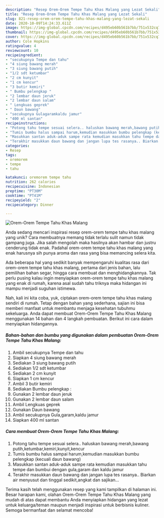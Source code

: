 ```yaml
---
description: "Resep Orem-Orem Tempe Tahu Khas Malang yang Lezat Sekali"
title: "Resep Orem-Orem Tempe Tahu Khas Malang yang Lezat Sekali"
slug: 821-resep-orem-orem-tempe-tahu-khas-malang-yang-lezat-sekali
date: 2020-10-09T14:24:33.611Z
image: https://img-global.cpcdn.com/recipes/d495eb60b561b7bb/751x532cq70/orem-orem-tempe-tahu-khas-malang-foto-resep-utama.jpg
thumbnail: https://img-global.cpcdn.com/recipes/d495eb60b561b7bb/751x532cq70/orem-orem-tempe-tahu-khas-malang-foto-resep-utama.jpg
cover: https://img-global.cpcdn.com/recipes/d495eb60b561b7bb/751x532cq70/orem-orem-tempe-tahu-khas-malang-foto-resep-utama.jpg
author: Cole Hopkins
ratingvalue: 4
reviewcount: 10
recipeingredient:
- "secukupnya Tempe dan tahu"
- "4 siung bawang merah"
- "3 siung bawang putih"
- "1/2 sdt ketumbar"
- "2 cm kunyit"
- "1 cm kencur"
- "3 butir kemiri"
- " Bumbu pelengkap "
- "2 lembar daun jeruk"
- "2 lembar daun salam"
- " Lengkuas geprek"
- " Daun bawang"
- "secukupnya Gulagaramkaldu jamur"
- "400 ml santan"
recipeinstructions:
- "Potong tahu tempe sesuai selera.. haluskan bawang merah,bawang putih,ketumbar,kemiri,kunyit,kencur"
- "Tumis bumbu halus sampai harum,kemudian masukkan bumbu pelengkap (kecuali daun bawang)"
- "Masukkan santan aduk-aduk sampe rata kemudian masukkan tahu tempe dan bumbui dengan gula,garam dan kaldu jamur"
- "Terakhir masukkan daun bawang dan jangan lupa tes rasanya.. Biarkan air menyusut dan tinggal sedikit,angkat dan sajikan..."
categories:
- Resep
tags:
- oremorem
- tempe
- tahu

katakunci: oremorem tempe tahu 
nutrition: 262 calories
recipecuisine: Indonesian
preptime: "PT30M"
cooktime: "PT41M"
recipeyield: "2"
recipecategory: Dinner

---
```



![Orem-Orem Tempe Tahu Khas Malang](https://img-global.cpcdn.com/recipes/d495eb60b561b7bb/751x532cq70/orem-orem-tempe-tahu-khas-malang-foto-resep-utama.jpg)

Anda sedang mencari inspirasi resep orem-orem tempe tahu khas malang yang unik? Cara membuatnya memang tidak terlalu sulit namun tidak gampang juga. Jika salah mengolah maka hasilnya akan hambar dan justru cenderung tidak enak. Padahal orem-orem tempe tahu khas malang yang enak harusnya sih punya aroma dan rasa yang bisa memancing selera kita.

Ada beberapa hal yang sedikit banyak mempengaruhi kualitas rasa dari orem-orem tempe tahu khas malang, pertama dari jenis bahan, lalu pemilihan bahan segar, hingga cara membuat dan menghidangkannya. Tak perlu pusing kalau ingin menyiapkan orem-orem tempe tahu khas malang yang enak di rumah, karena asal sudah tahu triknya maka hidangan ini mampu menjadi suguhan istimewa.




Nah, kali ini kita coba, yuk, ciptakan orem-orem tempe tahu khas malang sendiri di rumah. Tetap dengan bahan yang sederhana, sajian ini bisa memberi manfaat untuk membantu menjaga kesehatan tubuhmu sekeluarga. Anda dapat membuat Orem-Orem Tempe Tahu Khas Malang menggunakan 14 bahan dan 4 langkah pembuatan. Berikut ini cara dalam menyiapkan hidangannya.

<!--inarticleads1-->

##### Bahan-bahan dan bumbu yang digunakan dalam pembuatan Orem-Orem Tempe Tahu Khas Malang:

1. Ambil secukupnya Tempe dan tahu
1. Siapkan 4 siung bawang merah
1. Sediakan 3 siung bawang putih
1. Sediakan 1/2 sdt ketumbar
1. Sediakan 2 cm kunyit
1. Siapkan 1 cm kencur
1. Ambil 3 butir kemiri
1. Sediakan  Bumbu pelengkap :
1. Gunakan 2 lembar daun jeruk
1. Gunakan 2 lembar daun salam
1. Ambil  Lengkuas geprek
1. Gunakan  Daun bawang
1. Ambil secukupnya Gula,garam,kaldu jamur
1. Siapkan 400 ml santan




<!--inarticleads2-->

##### Cara membuat Orem-Orem Tempe Tahu Khas Malang:

1. Potong tahu tempe sesuai selera.. haluskan bawang merah,bawang putih,ketumbar,kemiri,kunyit,kencur
1. Tumis bumbu halus sampai harum,kemudian masukkan bumbu pelengkap (kecuali daun bawang)
1. Masukkan santan aduk-aduk sampe rata kemudian masukkan tahu tempe dan bumbui dengan gula,garam dan kaldu jamur
1. Terakhir masukkan daun bawang dan jangan lupa tes rasanya.. Biarkan air menyusut dan tinggal sedikit,angkat dan sajikan...




Terima kasih telah menggunakan resep yang kami tampilkan di halaman ini. Besar harapan kami, olahan Orem-Orem Tempe Tahu Khas Malang yang mudah di atas dapat membantu Anda menyiapkan hidangan yang lezat untuk keluarga/teman maupun menjadi inspirasi untuk berbisnis kuliner. Semoga bermanfaat dan selamat mencoba!
